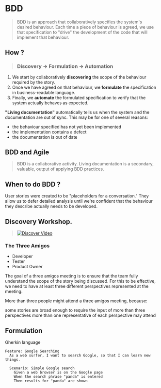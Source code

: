 # BDD

> BDD is an approach that collaboratively specifies the system's desired behaviour. Each time a piece of behaviour is agreed, we use that specification to "drive" the development of the code that will implement that behaviour.

## How ?

> ### Discovery -> Formulation -> Automation

1. We start by collaboratively **discovering** the scope of the behaviour required by the story.
2. Once we have agreed on that behaviour, we **formulate** the specification in business-readable language.
3. Finally, we **automate** the formulated specification to verify that the system actually behaves as expected.

**"Living documentation"** automatically tells us when the system and the documentation are out of sync. This may be for one of several reasons:

- the behaviour specified has not yet been implemented
- the implementation contains a defect
- the documentation is out of date

## BDD and Agile

> BDD is a collaborative activity. Living documentation is a secondary, valuable, output of applying BDD practices.

## When to do BDD ?

User stories were created to be "placeholders for a conversation."
They allow us to defer detailed analysis until we're confident that the behaviour they describe actually needs to be developed.

## Discovery Workshop.

> [![Discover Video](https://i.ibb.co/QJ2gFZ1/image.png)](https://platform.thinkific.com/videoproxy/v1/play/bnf65mcp59r8a2tjqsug?&autoplay=true&crosstime=135)

### The Three Amigos

- Developer
- Tester
- Product Owner

The goal of a three amigos meeting is to ensure that the team fully understand the scope of the story being discussed. For this to be effective, we need to have at least three different perspectives represented at the meeting.

More than three people might attend a three amigos meeting, because:

some stories are broad enough to require the input of more than three perspectives
more than one representative of each perspective may attend

## Formulation

Gherkin language

```
Feature: Google Searching
  As a web surfer, I want to search Google, so that I can learn new things.

  Scenario: Simple Google search
    Given a web browser is on the Google page
    When the search phrase "panda" is entered
    Then results for "panda" are shown
```
